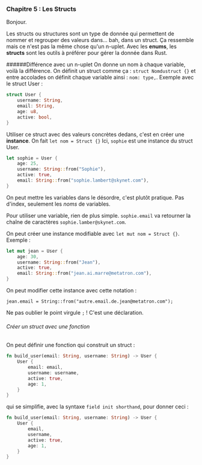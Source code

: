 ### Chapitre 5 : Les Structs

Bonjour.

Les structs ou structures sont un type de donnée qui permettent de nommer et regrouper des valeurs dans... bah, dans un struct.
Ça ressemble mais ce n'est pas la même chose qu'un n-uplet.
Avec les **enums**, les **structs** sont les outils à préférer pour gérer la donnée dans Rust.

######Différence avec un n-uplet
On donne un nom à chaque variable, voilà la différence.
On définit un struct comme ça : `struct Nomdustruct {}` et entre accolades on définit chaque variable ainsi : `nom: type,`. Exemple avec le struct User :

```rust
struct User {
    username: String,
    email: String,
    age: u8,
    active: bool,
}
```

Utiliser ce struct avec des valeurs concrètes dedans, c'est en créer une **instance**. On fait `let nom = Struct {}` Ici, `sophie` est une instance du struct User.

```rust
let sophie = User {
    age: 25,
    username: String::from("Sophie"),
    active: true,
    email: String::from("sophie.lambert@skynet.com"),
}
```
On peut mettre les variables dans le désordre, c'est plutôt pratique. Pas d'index, seulement les *noms* de variables.

Pour utiliser une variable, rien de plus simple. `sophie.email` va retourner la chaîne de caractères `sophie.lamber@skynet.com`.

On peut créer une instance modifiable avec `let mut nom = Struct {}`. Exemple :


```rust
let mut jean = User {
    age: 30,
    username: String::from("Jean"),
    active: true,
    email: String::from("jean.ai.marre@metatron.com"),
}
```
On peut modifier cette instance avec cette notation :
```
jean.email = String::from("autre.email.de.jean@metatron.com");
```
Ne pas oublier le point virgule `;` ! C'est une déclaration.

###### Créer un struct avec une fonction
On peut définir une fonction qui construit un struct :
```rust
fn build_user(email: String, username: String) -> User {
    User {
        email: email,
        username: username,
        active: true,
        age: 1,
    }
}
```
qui se simplifie, avec la syntaxe `field init shorthand`, pour donner ceci :
```rust
fn build_user(email: String, username: String) -> User {
    User {
        email,
        username,
        active: true,
        age: 1,
    }
}
```
